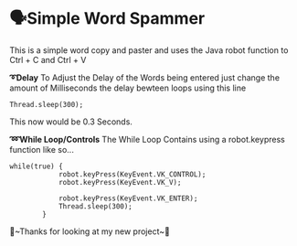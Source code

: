 # 🗣️Simple Word Spammer

This is a simple word copy and paster and uses the Java robot function to Ctrl + C and Ctrl + V

**➰Delay**
To Adjust the Delay of the Words being entered just change the amount of Milliseconds the delay bewteen loops using this line

```Thread.sleep(300);```

This now would be 0.3 Seconds.

**➿While Loop/Controls**
The While Loop Contains using a robot.keypress function like so...

```
while(true) {
            robot.keyPress(KeyEvent.VK_CONTROL);
            robot.keyPress(KeyEvent.VK_V);

            robot.keyPress(KeyEvent.VK_ENTER);
            Thread.sleep(300);
        }
```

👋~Thanks for looking at my new project~👋
